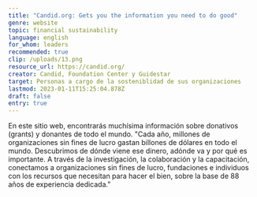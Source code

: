 ```yaml
---
title: "Candid.org: Gets you the information you need to do good"
genre: website
topic: financial sustainability
language: english
for_whom: leaders
recommended: true
clip: /uploads/13.png
resource_url: https://candid.org/
creator: Candid, Foundation Center y Guidestar
target: Personas a cargo de la sosteniblidad de sus organizaciones
lastmod: 2023-01-11T15:25:04.878Z
draft: false
entry: true
---
```

En este sitio web, encontrarás muchísima información sobre donativos (grants) y donantes de todo el mundo. "Cada año, millones de organizaciones sin fines de lucro gastan billones de dólares en todo el mundo. Descubrimos de dónde viene ese dinero, adónde va y por qué es importante. A través de la investigación, la colaboración y la capacitación, conectamos a organizaciones sin fines de lucro, fundaciones e individuos con los recursos que necesitan para hacer el bien, sobre la base de 88 años de experiencia dedicada."